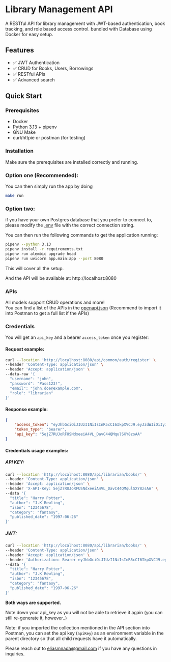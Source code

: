 # Library Management API

A RESTful API for library management with JWT-based authentication, book tracking, and role based access control.
bundled with Database using Docker for easy setup.

## Features

- ✅ JWT Authentication
- ✅ CRUD for Books, Users, Borrowings
- ✅ RESTful APIs
- ✅ Advanced search

## Quick Start

### Prerequisites

- Docker
- Python 3.13 + pipenv
- GNU Make
- curl/httpie or postman (for testing)

### Installation
Make sure the prerequisites are installed correctly and running.

### Option one (Recommended):

You can then simply run the app by doing
```bash
make run
```
### Option two:
if you have your own Postgres database that you prefer to connect to,
please modify the [.env](.env) file with the correct connection string.

You can then run the following commands to get the application running:
```bash
pipenv --python 3.13
pipenv install -r requirements.txt
pipenv run alembic upgrade head
pipenv run uvicorn app.main:app --port 8080
```


This will cover all the setup.

And the API will be available at:
http://localhost:8080

### APIs

All models support CRUD operations and more!  
You can find a list of the APIs in the [openapi.json](openapi.json)
(Recommend to import it into Postman to get a full list if the APIs)

### Credentials

You will get an `api_key` and a bearer `access_token` once you register:

#### Request example:

```bash
curl --location 'http://localhost:8080/api/common/auth/register' \
--header 'Content-Type: application/json' \
--header 'Accept: application/json' \
--data-raw '{
  "username": "john",
  "password": "Pass123!",
  "email": "john.doe@example.com",
  "role": "librarian"
}'
```
#### Response example:
```json
{
    "access_token": "eyJhbGciOiJIUzI1NiIsInR5cCI6IkpXVCJ9.eyJzdWIiOiIyIiwiZXhwIjoxNzQxNTg2NDkyfQ.eW9DB5gFbe4tOBJdHTwh3aD1fwFASLnBqn1D_QIc4Dg",
    "token_type": "bearer",
    "api_key": "5ejZ7RUJoRFUSNdxeeiA4VL_DavC44QMqulSXY8zsAA"
}
```
#### Credentials usage examples:
##### API KEY:
```bash
curl --location 'http://localhost:8080/api/librarian/books/' \
--header 'Content-Type: application/json' \
--header 'Accept: application/json' \
--header 'X-API-Key: 5ejZ7RUJoRFUSNdxeeiA4VL_DavC44QMqulSXY8zsAA' \
--data '{
  "title": "Harry Potter",
  "author": "J.K Rowling",
  "isbn": "12345678",
  "category": "fantasy",
  "published_date": "1997-06-26"
}'
```
##### JWT:
```bash
curl --location 'http://localhost:8080/api/librarian/books/' \
--header 'Content-Type: application/json' \
--header 'Accept: application/json' \
--header 'Authorization: Bearer eyJhbGciOiJIUzI1NiIsInR5cCI6IkpXVCJ9.eyJzdWIiOiIyIiwiZXhwIjoxNzQxNTg2NDkyfQ.eW9DB5gFbe4tOBJdHTwh3aD1fwFASLnBqn1D_QIc4Dg' \
--data '{
  "title": "Harry Potter",
  "author": "J.K Rowling",
  "isbn": "12345678",
  "category": "fantasy",
  "published_date": "1997-06-26"
}'
```
**Both ways are supported.**

Note down your api_key as you will not be able to retrieve it again (you can still re-generate it, however..) 


Note: if you imported the collection mentioned in the API section into Postman, you can set the api key (`apiKey`) as an environment variable in the parent directory so that all child requests have it automatically.


Please reach out to <eliasmnada@gmail.com> if you have any questions in inquiries.
